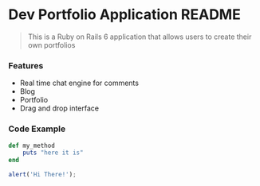 # Dev Portfolio Application README

> This is a Ruby on Rails 6 application that allows users to create their own portfolios

### Features

- Real time chat engine for comments
- Blog
- Portfolio
- Drag and drop interface

### Code Example

```ruby
def my_method
	puts "here it is"
end
```

```javascript
alert('Hi There!');
```
